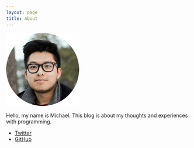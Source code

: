 ```yaml
---
layout: page
title: About
---
```


![me](/assets/img/me.png)

Hello, my name is Michael. This blog is about my thoughts and experiences with programming.

* [Twitter](https://twitter.com/mchlgao)
* [GitHub](https://github.com/michaelzg)